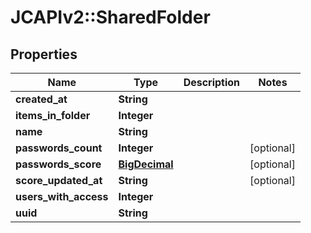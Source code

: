 # JCAPIv2::SharedFolder

## Properties
Name | Type | Description | Notes
------------ | ------------- | ------------- | -------------
**created_at** | **String** |  | 
**items_in_folder** | **Integer** |  | 
**name** | **String** |  | 
**passwords_count** | **Integer** |  | [optional] 
**passwords_score** | [**BigDecimal**](BigDecimal.md) |  | [optional] 
**score_updated_at** | **String** |  | [optional] 
**users_with_access** | **Integer** |  | 
**uuid** | **String** |  | 


